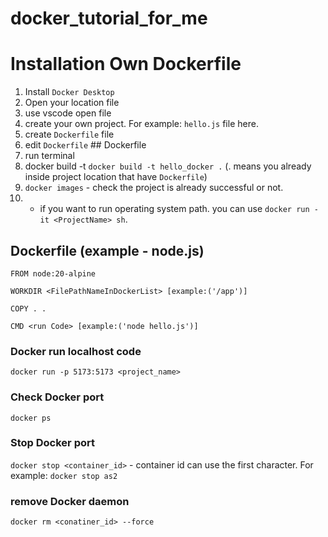 # docker_tutorial_for_me

# Installation Own Dockerfile 
1. Install `Docker Desktop`
2. Open your location file
3. use vscode open file
4. create your own project. For example: `hello.js` file here.
5. create `Dockerfile` file
6. edit `Dockerfile` ## Dockerfile
7. run terminal
8. docker build -t <ProjectName> <ProjectLocation> `docker build -t hello_docker .` (. means you already inside project location that have `Dockerfile`)
9. `docker images` - check the project is already successful or not.
10. * if you want to run operating system path. you can use `docker run -it <ProjectName> sh`.


## Dockerfile (example - node.js)
```
FROM node:20-alpine

WORKDIR <FilePathNameInDockerList> [example:('/app')]

COPY . .

CMD <run Code> [example:('node hello.js')]
```

### Docker run localhost code 
`docker run -p 5173:5173 <project_name>`

### Check Docker port
`docker ps`

### Stop Docker port
`docker stop <container_id>` - container id can use the first character. For example: `docker stop as2`

### remove Docker daemon
`docker rm <conatiner_id> --force`


